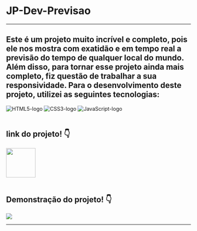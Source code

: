 # JP-Dev-Previsao
<hr>
<h2>Este é um projeto muito incrível e completo, pois ele nos mostra com exatidão e em tempo real a previsão do tempo de qualquer local do mundo. Além disso, para tornar esse projeto ainda mais completo, fiz questão de trabalhar a sua responsividade. Para o desenvolvimento deste projeto, utilizei as seguintes tecnologias:</h2>
<img src="https://img.shields.io/badge/HTML5-E34F26?style=for-the-badge&logo=html5&logoColor=white" alt="HTML5-logo"/>
<img src="https://img.shields.io/badge/CSS3-1572B6?style=for-the-badge&logo=css3&logoColor=white" alt="CSS3-logo"/>
<img src="https://img.shields.io/badge/JavaScript-F7DF1E?style=for-the-badge&logo=javascript&logoColor=black" alt="JavaScript-logo"/>
<br><br>
<h2>link do projeto! 👇</h2>
<a target="_blank" href="https://jp-dev-previsao.netlify.app/"><img src="https://github.com/JPMENDEZZ/Easy-Shopping/assets/124535140/6b654b40-091e-47ee-b806-997c631037d3" width="80px"></a>
<br><br>
<h2>Demonstração do projeto! 👇</h2>
<img src="https://github.com/JPMENDEZZ/Easy-Shopping/assets/124535140/cc048767-b6ea-44fd-8731-c57fbf225ee7">
<hr>
